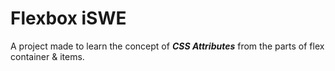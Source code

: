 # Flexbox iSWE

A project made to learn the concept of ***CSS Attributes*** from the parts of flex container & items.